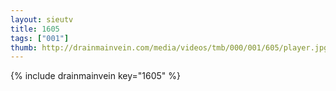 ```yaml
--- 
layout: sieutv
title: 1605
tags: ["001"]
thumb: http://drainmainvein.com/media/videos/tmb/000/001/605/player.jpg
---
```

{% include drainmainvein key="1605" %} 
